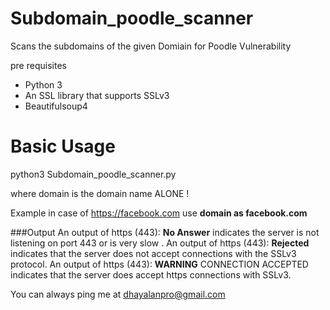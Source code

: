 # Subdomain_poodle_scanner
Scans the subdomains of the given Domiain for Poodle Vulnerability

pre requisites

 * Python 3
 * An SSL library that supports SSLv3
 * Beautifulsoup4

<h1>Basic Usage </h1>

  python3 Subdomain_poodle_scanner.py <domain>
  
  where domain is the domain name ALONE ! 
  
  Example in case of https://facebook.com use **domain as facebook.com**
  
###Output
An output of https (443): **No Answer** indicates the server is not listening on port 443 or is very slow .
An output of https (443): **Rejected** indicates that the server does not accept connections with the SSLv3 protocol.
An output of https (443): __**WARNING**__ CONNECTION ACCEPTED indicates that the server does accept https connections 
      with SSLv3. 

You can always ping me at dhayalanpro@gmail.com
